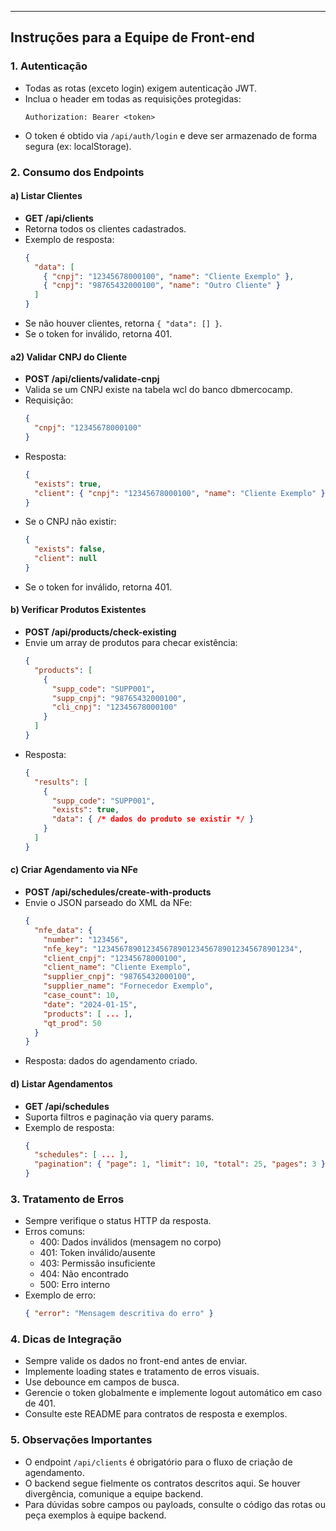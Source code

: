 ---

## Instruções para a Equipe de Front-end

### 1. Autenticação
- Todas as rotas (exceto login) exigem autenticação JWT.
- Inclua o header em todas as requisições protegidas:
  ```
  Authorization: Bearer <token>
  ```
- O token é obtido via `/api/auth/login` e deve ser armazenado de forma segura (ex: localStorage).

### 2. Consumo dos Endpoints

#### a) Listar Clientes
- **GET /api/clients**
- Retorna todos os clientes cadastrados.
- Exemplo de resposta:
  ```json
  {
    "data": [
      { "cnpj": "12345678000100", "name": "Cliente Exemplo" },
      { "cnpj": "98765432000100", "name": "Outro Cliente" }
    ]
  }
  ```
- Se não houver clientes, retorna `{ "data": [] }`.
- Se o token for inválido, retorna 401.

#### a2) Validar CNPJ do Cliente
- **POST /api/clients/validate-cnpj**
- Valida se um CNPJ existe na tabela wcl do banco dbmercocamp.
- Requisição:
  ```json
  {
    "cnpj": "12345678000100"
  }
  ```
- Resposta:
  ```json
  {
    "exists": true,
    "client": { "cnpj": "12345678000100", "name": "Cliente Exemplo" }
  }
  ```
- Se o CNPJ não existir:
  ```json
  {
    "exists": false,
    "client": null
  }
  ```
- Se o token for inválido, retorna 401.

#### b) Verificar Produtos Existentes
- **POST /api/products/check-existing**
- Envie um array de produtos para checar existência:
  ```json
  {
    "products": [
      {
        "supp_code": "SUPP001",
        "supp_cnpj": "98765432000100",
        "cli_cnpj": "12345678000100"
      }
    ]
  }
  ```
- Resposta:
  ```json
  {
    "results": [
      {
        "supp_code": "SUPP001",
        "exists": true,
        "data": { /* dados do produto se existir */ }
      }
    ]
  }
  ```

#### c) Criar Agendamento via NFe
- **POST /api/schedules/create-with-products**
- Envie o JSON parseado do XML da NFe:
  ```json
  {
    "nfe_data": {
      "number": "123456",
      "nfe_key": "12345678901234567890123456789012345678901234",
      "client_cnpj": "12345678000100",
      "client_name": "Cliente Exemplo",
      "supplier_cnpj": "98765432000100",
      "supplier_name": "Fornecedor Exemplo",
      "case_count": 10,
      "date": "2024-01-15",
      "products": [ ... ],
      "qt_prod": 50
    }
  }
  ```
- Resposta: dados do agendamento criado.

#### d) Listar Agendamentos
- **GET /api/schedules**
- Suporta filtros e paginação via query params.
- Exemplo de resposta:
  ```json
  {
    "schedules": [ ... ],
    "pagination": { "page": 1, "limit": 10, "total": 25, "pages": 3 }
  }
  ```

### 3. Tratamento de Erros
- Sempre verifique o status HTTP da resposta.
- Erros comuns:
  - 400: Dados inválidos (mensagem no corpo)
  - 401: Token inválido/ausente
  - 403: Permissão insuficiente
  - 404: Não encontrado
  - 500: Erro interno
- Exemplo de erro:
  ```json
  { "error": "Mensagem descritiva do erro" }
  ```

### 4. Dicas de Integração
- Sempre valide os dados no front-end antes de enviar.
- Implemente loading states e tratamento de erros visuais.
- Use debounce em campos de busca.
- Gerencie o token globalmente e implemente logout automático em caso de 401.
- Consulte este README para contratos de resposta e exemplos.

### 5. Observações Importantes
- O endpoint `/api/clients` é obrigatório para o fluxo de criação de agendamento.
- O backend segue fielmente os contratos descritos aqui. Se houver divergência, comunique a equipe backend.
- Para dúvidas sobre campos ou payloads, consulte o código das rotas ou peça exemplos à equipe backend. 